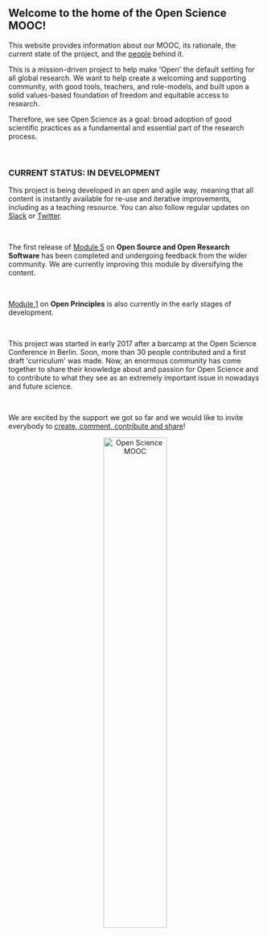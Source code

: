 ## Welcome to the home of the Open Science MOOC!

This website provides information about our MOOC, its rationale, the current state of the project, and the [people](https://opensciencemooc/People/) behind it.

This is a mission-driven project to help make 'Open' the default setting for all global research. We want to help create a welcoming and supporting community, with good tools, teachers, and role-models, and built upon a solid values-based foundation of freedom and equitable access to research.

Therefore, we see Open Science as a goal: broad adoption of good scientific practices as a fundamental and essential part of the research process.

<br/>

### CURRENT STATUS: IN DEVELOPMENT

This project is being developed in an open and agile way, meaning that all content is instantly available for re-use and iterative improvements, including as a teaching resource. You can also follow regular updates on [Slack](https://openmooc-ers-slackin.herokuapp.com/) or [Twitter](https://twitter.com/OpenScienceMOOC).

<br/>

The first release of [Module 5](https://github.com/OpenScienceMOOC/Module-5-Open-Research-Software-and-Open-Source/tree/master/content_development) on **Open Source and Open Research Software** has been completed and undergoing feedback from the wider community. We are currently improving this module by diversifying the content.

<br/>

[Module 1](https://github.com/OpenScienceMOOC/Module-1-Open-Principles/tree/master/content_development#in-markdown-format) on **Open Principles** is also currently in the early stages of development.

<br/>

This project was started in early 2017 after a barcamp at the Open Science Conference in Berlin. Soon, more than 30 people contributed and a first draft 'curriculum' was made. Now, an enormous community has come together to share their knowledge about and passion for Open Science and to contribute to what they see as an extremely important issue in nowadays and future science.

<br/>

We are excited by the support we got so far and we would like to invite everybody to [create, comment, contribute and share](https://github.com/OpenScienceMOOC)!

<center>
  <img alt="Open Science MOOC" style="width:50%;" src="{{ site.baseurl }}/img/moocpng.png" />
</center>

